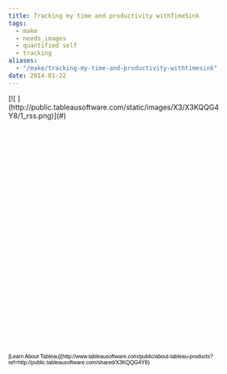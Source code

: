 ```yaml
---
title: Tracking my time and productivity withTimeSink
tags:
  - make
  - needs_images
  - quantified self
  - tracking
aliases:
  - "/make/tracking-my-time-and-productivity-withtimesink"
date: 2014-01-22
---
```


<script type='text/javascript' src='http://public.tableausoftware.com/javascripts/api/viz_v1.js'></script>
<div class='tableauPlaceholder' style='width: 424px; height: 515px;'><noscript>[![ ](http:&#47;&#47;public.tableausoftware.com&#47;static&#47;images&#47;X3&#47;X3KQQG4Y8&#47;1_rss.png)](#)</noscript><object class='tableauViz' width='424' height='515' style='display:none;'><param name='host_url' value='http%3A%2F%2Fpublic.tableausoftware.com%2F' /> <param name='path' value='shared&#47;X3KQQG4Y8' / > <param name='toolbar' value='yes' /><param name='static_image' value='http:&#47;&#47;public.tableausoftware.com&#47;static&#47;images&#47;X3&#47;X3KQQG4Y8&#47;1.png' / > <param name='animate_transition' value='yes' /><param name='display_static_image' value='yes' /><param name='display_spinner' value='yes' /><param name='display_overlay' value='yes' /><param name='display_count' value='yes' /></object></div>

<div style='width:424px;height:22px;padding:0px 10px 0px 0px;color:black;font:normal 8pt verdana,helvetica,arial,sans-serif;'><div style='float:right; padding-right:8px;'>[Learn About Tableau](http://www.tableausoftware.com/public/about-tableau-products?ref=http://public.tableausoftware.com/shared/X3KQQG4Y8)</div></div>
